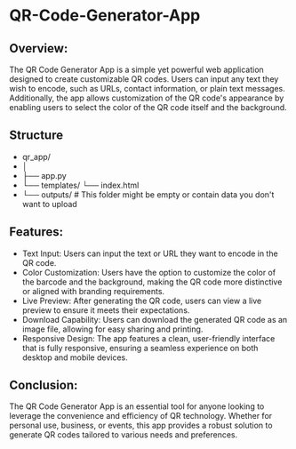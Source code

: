 # QR-Code-Generator-App

## Overview:

The QR Code Generator App is a simple yet powerful web application designed to create customizable QR codes. Users can input any text they wish to encode, such as URLs, contact information, or plain text messages. Additionally, the app allows customization of the QR code's appearance by enabling users to select the color of the QR code itself and the background.

## Structure

-  qr_app/
-  │
-  ├── app.py
-  └── templates/
     └── index.html
-  └── outputs/   # This folder might be empty or contain data you don't want to upload

## Features:

- Text Input: Users can input the text or URL they want to encode in the QR code.
- Color Customization: Users have the option to customize the color of the barcode and the background, making the QR code more distinctive or aligned with branding requirements.
- Live Preview: After generating the QR code, users can view a live preview to ensure it meets their expectations.
- Download Capability: Users can download the generated QR code as an image file, allowing for easy sharing and printing.
- Responsive Design: The app features a clean, user-friendly interface that is fully responsive, ensuring a seamless experience on both desktop and mobile devices.

## Conclusion:

The QR Code Generator App is an essential tool for anyone looking to leverage the convenience and efficiency of QR technology. Whether for personal use, business, or events, this app provides a robust solution to generate QR codes tailored to various needs and preferences.
